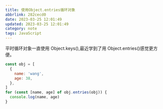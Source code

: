 ```yaml
---
title: 使用Object.entries循环对象
abbrlink: 282cecd0
date: 2023-03-25 12:01:49
updated: 2023-03-25 12:01:49
category: note
tags: JavaScript
---
```


平时循环对象一直使用 Object.keys(),最近学到了用 Object.entries()感觉更方便。

```javascript
const obj = [
  {
    name: 'wang',
    age: 38,
  },
]
for (const [name, age] of obj.entries(obj)) {
  console.log(name, age)
}
```
